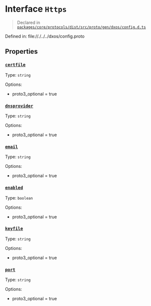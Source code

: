 # Interface `Https`
> Declared in [`packages/core/protocols/dist/src/proto/gen/dxos/config.d.ts`]()

Defined in:
   file://./../../dxos/config.proto
## Properties
### [`certfile`]()
Type: `string`

Options:
  - proto3_optional = true
### [`dnsprovider`]()
Type: `string`

Options:
  - proto3_optional = true
### [`email`]()
Type: `string`

Options:
  - proto3_optional = true
### [`enabled`]()
Type: `boolean`

Options:
  - proto3_optional = true
### [`keyfile`]()
Type: `string`

Options:
  - proto3_optional = true
### [`port`]()
Type: `string`

Options:
  - proto3_optional = true